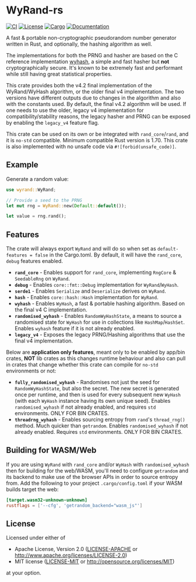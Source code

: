 # WyRand-rs

[![CI](https://github.com/Bluefinger/wyrand-rs/actions/workflows/ci.yml/badge.svg)](https://github.com/Bluefinger/wyrand-rs/actions/workflows/ci.yml)
[![License](https://img.shields.io/badge/license-Apache--2.0_OR_MIT-blue.svg)](https://github.com/Bluefinger/wyrand-rs)
[![Cargo](https://img.shields.io/crates/v/wyrand.svg)](https://crates.io/crates/wyrand)
[![Documentation](https://docs.rs/wyrand/badge.svg)](https://docs.rs/wyrand)

A fast & portable non-cryptographic pseudorandom number generator written in Rust, and optionally, the hashing algorithm as well.

The implementations for both the PRNG and hasher are based on the C reference implementation [wyhash](https://github.com/wangyi-fudan/wyhash), a simple and fast hasher but **not** cryptographically secure. It's known to be extremely fast and performant while still having great statistical properties.

This crate provides both the v4.2 final implementation of the WyRand/WyHash algorithm, or the older final v4 implementation. The two versions have different outputs due to changes in the algorithm and also with the constants used. By default, the final v4.2 algorithm will be used. If one needs to use the older, legacy v4 implementation for compatibility/stability reasons, the legacy hasher and PRNG can be exposed by enabling the `legacy_v4` feature flag.

This crate can be used on its own or be integrated with `rand_core`/`rand`, and it is `no-std` compatible. Minimum compatible Rust version is 1.70. This crate is also implemented with no unsafe code via `#![forbid(unsafe_code)]`.

## Example

Generate a random value:

```rust
use wyrand::WyRand;

// Provide a seed to the PRNG
let mut rng = WyRand::new(Default::default());

let value = rng.rand();
```

## Features

The crate will always export `WyRand` and will do so when set as `default-features = false` in the Cargo.toml. By default, it will have the `rand_core`, `debug` features enabled.

- **`rand_core`** - Enables support for `rand_core`, implementing `RngCore` & `SeedableRng` on `WyRand`.
- **`debug`** - Enables `core::fmt::Debug` implementation for `WyRand`/`WyHash`.
- **`serde1`** - Enables `Serialize` and `Deserialize` derives on `WyRand`.
- **`hash`** - Enables `core::hash::Hash` implementation for `WyRand`.
- **`wyhash`** - Enables `WyHash`, a fast & portable hashing algorithm. Based on the final v4 C implementation.
- **`randomised_wyhash`** - Enables `RandomWyHashState`, a means to source a randomised state for `WyHash` for use in collections like `HashMap`/`HashSet`. Enables `wyhash` feature if it is not already enabled.
- **`legacy_v4`** - Exposes the legacy PRNG/Hashing algorithms that use the final v4 implementation.

Below are **application only features**, meant only to be enabled by app/bin crates, **NOT** lib crates as this changes runtime behaviour and also can pull in crates that change whether this crate can compile for `no-std` environments or not:

- **`fully_randomised_wyhash`** - Randomises not just the seed for `RandomWyHashState`, but also the secret. The new secret is generated once per runtime, and then is used for every subsequent new `WyHash` (with each `WyHash` instance having its own unique seed). Enables `randomised_wyhash` if not already enabled, and requires `std` environments. ONLY FOR BIN CRATES.
- **`threadrng_wyhash`** - Enables sourcing entropy from `rand`'s `thread_rng()` method. Much quicker than `getrandom`. Enables `randomised_wyhash` if not already enabled. Requires `std` environments. ONLY FOR BIN CRATES.

## Building for WASM/Web

If you are using `WyRand` with `rand_core` and/or `WyHash` with `randomised_wyhash` then for building for the web/WASM, you'll need to configure `getrandom` and its backend to make use of the browser APIs in order to source entropy from. Add the following to your project `.cargo/config.toml` if your WASM builds target the web:

```toml
[target.wasm32-unknown-unknown]
rustflags = ['--cfg', 'getrandom_backend="wasm_js"']
```

## License

Licensed under either of

- Apache License, Version 2.0 ([LICENSE-APACHE](LICENSE-APACHE) or http://www.apache.org/licenses/LICENSE-2.0)
- MIT license ([LICENSE-MIT](LICENSE-MIT) or http://opensource.org/licenses/MIT)

at your option.

